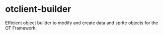 # otclient-builder
Efficient object builder to modify and create data and sprite objects for the OT Framework.
